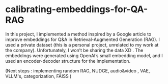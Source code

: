 # calibrating-embeddings-for-QA-RAG
In this project, I implemented a method inspired by a Google article to improve embeddings for Q&A in Retrieval-Augmented Generation (RAG). I used a private dataset (this is a personal project, unrelated to my work at the company). 
Unfortunately, I won’t be sharing the data XD . The embeddings were generated using OpenAI’s small embedding model, and I used an encoder-decoder structure for the implementation.



(Next steps : implementing random RAG, NUDGE, audio&video , VAE, VLLM's, categorization, FAISS )
